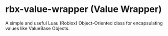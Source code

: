 # rbx-value-wrapper (Value Wrapper)

A simple and useful Luau (Roblox) Object-Oriented class for encapsulating values like ValueBase Objects.
